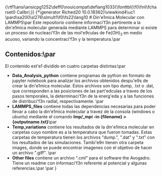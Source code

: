 {\rtf1\ansi\ansicpg1252\deff0\nouicompat\deflang1033{\fonttbl{\f0\fnil\fcharset0 Calibri;}}
{\*\generator Riched20 10.0.18362}\viewkind4\uc1 
\pard\sa200\sl276\slmult1\f0\fs22\lang10 # Din\'e1mica Molecular con LAMMPS\par
Este repositorio contiene informaci\'f3n pertinente a la din\'e1mica molecular generada mediante LAMMPS para determinar si existe un proceso de nucleaci\'f3n de las mol\'e9culas de Fe(OH)$_3$ en medio acuoso, variando la concentraci\'f3n y la temperatura.\par
## Contenidos:\par
El contenido est\'e1 dividido en cuatro carpetas distintas:\par
- **Data_Analysis_python** contiene programas de python en formato de jupyter notebook para analizar los archivos obtenidos despu\'e9s de crear la din\'e1mica molecular. Estos archivos son tipo dump, .txt o .dat, que corresponden a las posiciones de las part\'edculas a traves de los pasos temporales, la determinaci\'f3n de la energ\'eda y a las funciones de distribuci\'f3n radial, respectivamente. \par
- **LAMMPS_files** contiene todas las dependencias necesarias para poder llevar a cabo la din\'e1mica molecular a travez de la consola (windows o ubuntu) mediante el comando __lmp/_mpi -in \{filename\} > \{outputname.txt\}__\par
- **Temp_variations** contiene los resultados de la din\'e1mica molecular en carpetas cuyo nombre es a la temperatura que fueron tomadas. Estas carpetas de temperatura tienen los archivos "dump.", ".dat" y ".txt" con los resultados de las simulaciones. Tambi\'e9n tienen otra carpeta images, donde se puede encontrar imagenes con el objetivo de hacer un archivo ".giff".   \par
- **Other files** contiene un archivo ".cml" para el software the Avogadro. Tiene un readme con informaci\'f3n referente al potencial y algunas referencias.\par
\par
}
 